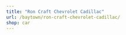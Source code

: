 ```yaml
---
title: "Ron Craft Chevrolet Cadillac"
url: /baytown/ron-craft-chevrolet-cadillac/
shop: car
---
```

